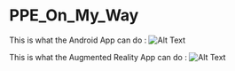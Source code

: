# PPE_On_My_Way

This is what the Android App can do : 
![Alt Text](https://media.giphy.com/media/LoNPt0coKdpHaBw11A/giphy.gif)

This is what the Augmented Reality App can do :
![Alt Text](https://media.giphy.com/media/5jUsRfGTbdhzYtSopL/giphy.gif)

